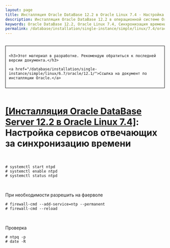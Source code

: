 ```yaml
---
layout: page
title: Инсталляция Oracle DataBase 12.2 в Oracle Linux 7.4 - Настройка сервисов отвечающих за синхронизацию времени
description: Инсталляция Oracle DataBase 12.2 в операционной системе Oracle Linux 7.4 - Настройка сервисов отвечающих за синхронизацию времени
keywords: Oracle DataBase 12.2, Oracle Linux 7.4, Синхронизация времени
permalink: /database/installation/single-instance/simple/linux/7.4/oracle/12.2/setup-actual-time/
---
```


<br/>

<div style="padding:10px; border:thin solid black;">

    <h3>Этот материал в разработке. Рекомендую обратиться к последней версии документа.</h3>

    <a href="/database/installation/single-instance/simple/linux/6.7/oracle/12.1/">Ссылка на документ по инсталляции Oracle.</a>

</div>

<br/>

# <a href="/database/installation/single-instance/simple/linux/7.4/oracle/12.2/">[Инсталляция Oracle DataBase Server 12.2 в Oracle Linux 7.4]</a>: Настройка сервисов отвечающих за синхронизацию времени

<br/>

    # systemctl start ntpd
    # systemctl enable ntpd
    # systemctl status ntpd

<br/>

При необходимости разрешить на фаерволе

    # firewall-cmd --add-service=ntp --permanent
    # firewall-cmd --reload

<br/>

Проверка

    # ntpq -p
    # date -R
